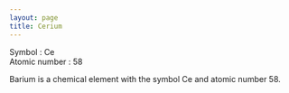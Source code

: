 ```yaml
---
layout: page
title: Cerium
---
```


Symbol : Ce<br/>
Atomic number : 58<br/>



Barium is a chemical element with the symbol Ce and atomic number 58.
